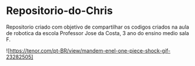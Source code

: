 # Repositorio-do-Chris

Repositorio criado com objetivo de compartilhar os codigos criados na aula de robotica da escola Professor Jose da Costa, 3 ano do ensino medio sala F.



![https://tenor.com/pt-BR/view/mandem-enel-one-piece-shock-gif-23282505]
